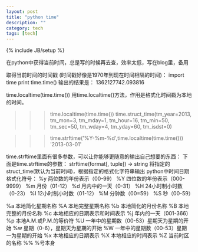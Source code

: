 ```yaml
---
layout: post
title: "python time"
description: ""
category: tech
tags: [tech]
---
```

{% include JB/setup %}

在python中获得当前时间，总是写的时候再去查，效率太低，写在blog里，备用

取得当前时间的时间戳 (时间戳好像是1970年到现在时间相隔的时间)：
import time
print time.time()
输出的结果是：
1362127742.093816

time.localtime(time.time())
用time.localtime()方法，作用是格式化时间戳为本地的时间。
>>> time.localtime(time.time())
time.struct_time(tm_year=2013, tm_mon=3, tm_mday=1, tm_hour=16, tm_min=50, tm_sec=50, tm_wday=4, tm_yday=60, tm_isdst=0)

>>> time.strftime('%Y-%m-%d',time.localtime(time.time()))
'2013-03-01'


time.strftime里面有很多参数，可以让你能够更随意的输出自己想要的东西：
下面是time.strftime的参数：
strftime(format[, tuple]) -> string
将指定的struct_time(默认为当前时间)，根据指定的格式化字符串输出
python中时间日期格式化符号：
%y 两位数的年份表示（00-99）
%Y 四位数的年份表示（000-9999）
%m 月份（01-12）
%d 月内中的一天（0-31）
%H 24小时制小时数（0-23）
%I 12小时制小时数（01-12）
%M 分钟数（00=59）
%S 秒（00-59）

%a 本地简化星期名称
%A 本地完整星期名称
%b 本地简化的月份名称
%B 本地完整的月份名称
%c 本地相应的日期表示和时间表示
%j 年内的一天（001-366）
%p 本地A.M.或P.M.的等价符
%U 一年中的星期数（00-53）星期天为星期的开始
%w 星期（0-6），星期天为星期的开始
%W 一年中的星期数（00-53）星期一为星期的开始
%x 本地相应的日期表示
%X 本地相应的时间表示
%Z 当前时区的名称
%% %号本身

